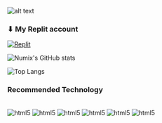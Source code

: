 

![alt text](https://www.google.com/url?sa=i&url=https%3A%2F%2Fhdqwalls.com%2Fwallpaper%2F1366x768%2Fwind-waker-night-4k&psig=AOvVaw0cdcKK_jEvePjK3cTxZcwK&ust=1693865384826000&source=images&cd=vfe&opi=89978449&ved=0CA4QjRxqFwoTCLihsri6j4EDFQAAAAAdAAAAABAI)

### ⬇ My Replit account

[![Replit](https://img.shields.io/badge/replit-667881?style=for-the-badge&logo=replit&logoColor=white)](https://replit.com/@Numix)

![Numix's GitHub stats](https://github-readme-stats.vercel.app/api?username=numixdev&show_icons=true&theme=dark)

![Top Langs](https://github-readme-stats.vercel.app/api/top-langs/?username=NumixDev&layout=compact&theme=dark)
### Recommended Technology

<div style="display: inline_block"><br/>
  <img aling="center" alt="html5" src="https://img.shields.io/badge/C%23-239120?style=for-the-badge&logo=c-sharp&logoColor=white" />
  <img aling="center" alt="html5" src="https://img.shields.io/badge/C%2B%2B-00599C?style=for-the-badge&logo=c%2B%2B&logoColor=white" />
  <img aling="center" alt="html5" src="https://img.shields.io/badge/.NET-5C2D91?style=for-the-badge&logo=.net&logoColor=white" />
  <img aling="center" alt="html5" src="https://img.shields.io/badge/Python-14354C?style=for-the-badge&logo=python&logoColor=white" />
  <img aling="center" alt="html5" src="https://img.shields.io/badge/Windows_95-008080?style=for-the-badge&logo=windows-95&logoColor=white" />
  <img aling="center" alt="html5" src="https://img.shields.io/badge/Windows_XP-003399?style=for-the-badge&logo=windows-xp&logoColor=white" />
</div>


